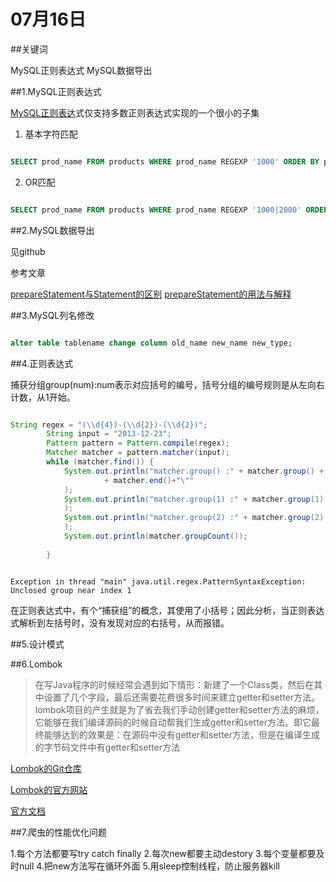 # 07月16日

##关键词

MySQL正则表达式 MySQL数据导出

##1.MySQL正则表达式

[MySQL正则表达](http://www.cnblogs.com/way_testlife/archive/2010/09/17/1829567.html)式仅支持多数正则表达式实现的一个很小的子集

1. 基本字符匹配

```sql

SELECT prod_name FROM products WHERE prod_name REGEXP '1000' ORDER BY prod_name;

```

2. OR匹配

```sql

SELECT prod_name FROM products WHERE prod_name REGEXP '1000|2000' ORDER BY prod_name;

```

##2.MySQL数据导出

见github

参考文章

[prepareStatement与Statement的区别](http://blog.csdn.net/zsm653983/article/details/7296609)
[prepareStatement的用法与解释](http://www.cnblogs.com/0banana0/articles/2029863.html)

##3.MySQL列名修改

```sql

alter table tablename change column old_name new_name new_type;


```

##4.正则表达式

捕获分组group(num):num表示对应括号的编号，括号分组的编号规则是从左向右计数，从1开始。

```java

String regex = "(\\d{4})-(\\d{2})-(\\d{2})";
        String input = "2013-12-23";  
        Pattern pattern = Pattern.compile(regex);  
        Matcher matcher = pattern.matcher(input);  
        while (matcher.find()) {  
            System.out.println("matcher.group() :" + matcher.group() + " starting at index \"" + matcher.start() + "\" and ending at index \""  
                     + matcher.end()+"\""  
            );  
            System.out.println("matcher.group(1) :" + matcher.group(1)   
            );  
            System.out.println("matcher.group(2) :" + matcher.group(2)   
            );  
            System.out.println(matcher.groupCount());  
              
        }  

```

```

Exception in thread "main" java.util.regex.PatternSyntaxException: Unclosed group near index 1

```

在正则表达式中，有个“捕获组”的概念，其使用了小括号；因此分析，当正则表达式解析到左括号时，没有发现对应的右括号，从而报错。

##5.设计模式

##6.Lombok

>在写Java程序的时候经常会遇到如下情形：新建了一个Class类，然后在其中设置了几个字段，最后还需要花费很多时间来建立getter和setter方法。lombok项目的产生就是为了省去我们手动创建getter和setter方法的麻烦，它能够在我们编译源码的时候自动帮我们生成getter和setter方法。即它最终能够达到的效果是：在源码中没有getter和setter方法，但是在编译生成的字节码文件中有getter和setter方法 

[Lombok的Git仓库](https://github.com/rzwitserloot/lombok)

[Lombok的官方网站](https://projectlombok.org/)

[官方文档](http://jnb.ociweb.com/jnb/jnbJan2010.html)

##7.爬虫的性能优化问题

1.每个方法都要写try catch finally
2.每次new都要主动destory
3.每个变量都要及时null
4.把new方法写在循环外面
5.用sleep控制线程，防止服务器kill

